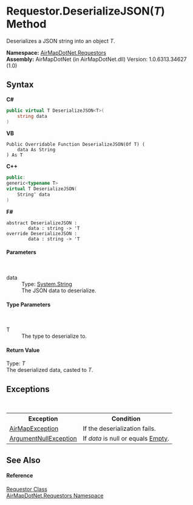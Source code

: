 # Requestor.DeserializeJSON(*T*) Method 
 

Deserializes a JSON string into an object *T*.

**Namespace:**&nbsp;<a href="N_AirMapDotNet_Requestors">AirMapDotNet.Requestors</a><br />**Assembly:**&nbsp;AirMapDotNet (in AirMapDotNet.dll) Version: 1.0.6313.34627 (1.0)

## Syntax

**C#**<br />
``` C#
public virtual T DeserializeJSON<T>(
	string data
)

```

**VB**<br />
``` VB
Public Overridable Function DeserializeJSON(Of T) ( 
	data As String
) As T
```

**C++**<br />
``` C++
public:
generic<typename T>
virtual T DeserializeJSON(
	String^ data
)
```

**F#**<br />
``` F#
abstract DeserializeJSON : 
        data : string -> 'T 
override DeserializeJSON : 
        data : string -> 'T 
```


#### Parameters
&nbsp;<dl><dt>data</dt><dd>Type: <a href="http://msdn2.microsoft.com/en-us/library/s1wwdcbf" target="_blank">System.String</a><br />The JSON data to deserialize.</dd></dl>

#### Type Parameters
&nbsp;<dl><dt>T</dt><dd>The type to deserialize to.</dd></dl>

#### Return Value
Type: *T*<br />The deserialized data, casted to *T*.

## Exceptions
&nbsp;<table><tr><th>Exception</th><th>Condition</th></tr><tr><td><a href="T_AirMapDotNet_AirMapException">AirMapException</a></td><td>If the deserialization fails.</td></tr><tr><td><a href="http://msdn2.microsoft.com/en-us/library/27426hcy" target="_blank">ArgumentNullException</a></td><td>If *data* is null or equals <a href="http://msdn2.microsoft.com/en-us/library/74wsya52" target="_blank">Empty</a>.</td></tr></table>

## See Also


#### Reference
<a href="T_AirMapDotNet_Requestors_Requestor">Requestor Class</a><br /><a href="N_AirMapDotNet_Requestors">AirMapDotNet.Requestors Namespace</a><br />